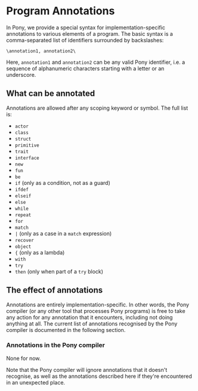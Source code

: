 # Program Annotations

In Pony, we provide a special syntax for implementation-specific annotations to various elements of a program. The basic syntax is a comma-separated list of identifiers surrounded by backslashes:

```pony
\annotation1, annotation2\
```

Here, `annotation1` and `annotation2` can be any valid Pony identifier, i.e. a sequence of alphanumeric characters starting with a letter or an underscore.

## What can be annotated

Annotations are allowed after any scoping keyword or symbol. The full list is:

- `actor`
- `class`
- `struct`
- `primitive`
- `trait`
- `interface`
- `new`
- `fun`
- `be`
- `if` (only as a condition, not as a guard)
- `ifdef`
- `elseif`
- `else`
- `while`
- `repeat`
- `for`
- `match`
- `|` (only as a case in a `match` expression)
- `recover`
- `object`
- `{` (only as a lambda)
- `with`
- `try`
- `then` (only when part of a `try` block)

## The effect of annotations

Annotations are entirely implementation-specific. In other words, the Pony compiler (or any other tool that processes Pony programs) is free to take any action for any annotation that it encounters, including not doing anything at all. The current list of annotations recognised by the Pony compiler is documented in the following section.

### Annotations in the Pony compiler

None for now.

Note that the Pony compiler will ignore annotations that it doesn't recognise, as well as the annotations described here if they're encountered in an unexpected place.
